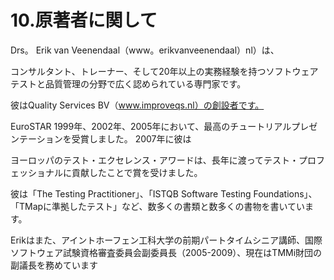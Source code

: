 # 10.原著者に関して

Drs。 Erik van Veenendaal（www。erikvanveenendaal）nl）は、

コンサルタント、トレーナー、そして20年以上の実務経験を持つソフトウェアテストと品質管理の分野で広く認められている専門家です。

彼はQuality Services BV（www.improveqs.nl）の創設者です。

EuroSTAR 1999年、2002年、2005年において、最高のチュートリアルプレゼンテーションを受賞しました。 2007年に彼は

ヨーロッパのテスト・エクセレンス・アワードは、長年に渡ってテスト・プロフェッショナルに貢献したことで賞を受けました。

彼は「The Testing Practitioner」、「ISTQB Software Testing Foundations」、「TMapに準拠したテスト」など、数多くの書類と数多くの書物を書いています。

Erikはまた、アイントホーフェン工科大学の前期パートタイムシニア講師、国際ソフトウェア試験資格審査委員会副委員長（2005-2009）、現在はTMMi財団の副議長を務めています

